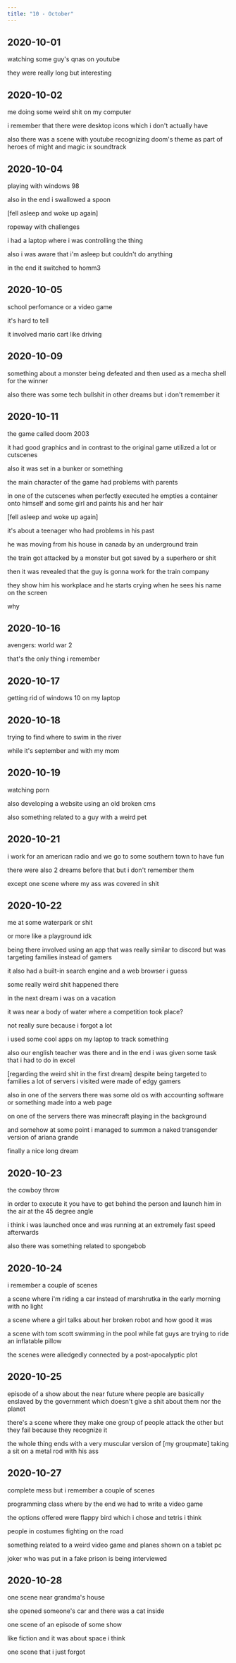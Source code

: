 ```yaml
---
title: "10 - October"
---
```


## 2020-10-01

watching some guy's qnas on youtube

they were really long but interesting

## 2020-10-02

me doing some weird shit on my computer

i remember that there were desktop icons which i don't actually have

also there was a scene with youtube recognizing doom's theme as part
of heroes of might and magic ix soundtrack

## 2020-10-04

playing with windows 98

also in the end i swallowed a spoon

[fell asleep and woke up again]

ropeway with challenges

i had a laptop where i was controlling the thing

also i was aware that i'm asleep but couldn't do anything

in the end it switched to homm3

## 2020-10-05

school perfomance or a video game

it's hard to tell

it involved mario cart like driving

## 2020-10-09

something about a monster being defeated and then used as a mecha
shell for the winner

also there was some tech bullshit in other dreams but i don't remember
it

## 2020-10-11

the game called doom 2003

it had good graphics and in contrast to the original game utilized a
lot or cutscenes

also it was set in a bunker or something

the main character of the game had problems with parents

in one of the cutscenes when perfectly executed he empties a container
onto himself and some girl and paints his and her hair

[fell asleep and woke up again]

it's about a teenager who had problems in his past

he was moving from his house in canada by an underground train

the train got attacked by a monster but got saved by a superhero or
shit

then it was revealed that the guy is gonna work for the train company

they show him his workplace and he starts crying when he sees his name
on the screen

why

## 2020-10-16

avengers: world war 2

that's the only thing i remember

## 2020-10-17

getting rid of windows 10 on my laptop

## 2020-10-18

trying to find where to swim in the river

while it's september and with my mom

## 2020-10-19

watching porn

also developing a website using an old broken cms

also something related to a guy with a weird pet

## 2020-10-21

i work for an american radio and we go to some southern town to have
fun

there were also 2 dreams before that but i don't remember them

except one scene where my ass was covered in shit

## 2020-10-22

me at some waterpark or shit

or more like a playground idk

being there involved using an app that was really similar to discord
but was targeting families instead of gamers

it also had a built-in search engine and a web browser i guess

some really weird shit happened there

in the next dream i was on a vacation

it was near a body of water where a competition took place?

not really sure because i forgot a lot

i used some cool apps on my laptop to track something

also our english teacher was there and in the end i was given some
task that i had to do in excel

[regarding the weird shit in the first dream] despite being targeted
to families a lot of servers i visited were made of edgy gamers

also in one of the servers there was some old os with accounting
software or something made into a web page

on one of the servers there was minecraft playing in the background

and somehow at some point i managed to summon a naked transgender
version of ariana grande

finally a nice long dream

## 2020-10-23

the cowboy throw

in order to execute it you have to get behind the person and launch
him in the air at the 45 degree angle

i think i was launched once and was running at an extremely fast speed
afterwards

also there was something related to spongebob

## 2020-10-24

i remember a couple of scenes

a scene where i'm riding a car instead of marshrutka in the early
morning with no light

a scene where a girl talks about her broken robot and how good it was

a scene with tom scott swimming in the pool while fat guys are trying
to ride an inflatable pillow

the scenes were alledgedly connected by a post-apocalyptic plot

## 2020-10-25

episode of a show about the near future where people are basically
enslaved by the government which doesn't give a shit about them nor
the planet

there's a scene where they make one group of people attack the other
but they fail because they recognize it

the whole thing ends with a very muscular version of [my groupmate]
taking a sit on a metal rod with his ass

## 2020-10-27

complete mess but i remember a couple of scenes

programming class where by the end we had to write a video game

the options offered were flappy bird which i chose and tetris i think

people in costumes fighting on the road

something related to a weird video game and planes shown on a tablet
pc

joker who was put in a fake prison is being interviewed

## 2020-10-28

one scene near grandma's house

she opened someone's car and there was a cat inside

one scene of an episode of some show

like fiction and it was about space i think

one scene that i just forgot
